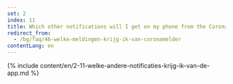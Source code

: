 ```yaml
---
set: 2
index: 11
title: Which other notifications will I get on my phone from the CoronaMelder app?
redirect_from: 
  - /bg/faq/46-welke-meldingen-krijg-ik-van-coronamelder
contentLang: en
---
```

{% include content/en/2-11-welke-andere-notificaties-krijg-ik-van-de-app.md %}

